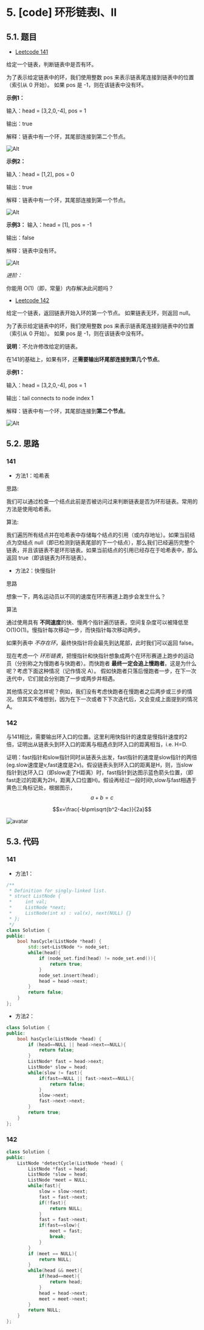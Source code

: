 # 5. [code] 环形链表Ⅰ、Ⅱ

## 5.1. 题目
- [Leetcode 141](https://leetcode-cn.com/problems/linked-list-cycle/)

给定一个链表，判断链表中是否有环。

为了表示给定链表中的环，我们使用整数 pos 来表示链表尾连接到链表中的位置（索引从 0 开始）。 如果 pos 是 -1，则在该链表中没有环。

**示例1：**

输入：head = [3,2,0,-4], pos = 1

输出：true

解释：链表中有一个环，其尾部连接到第二个节点。

![Alt](https://assets.leetcode-cn.com/aliyun-lc-upload/uploads/2018/12/07/circularlinkedlist.png#pic_center=30x30)

**示例2：**

输入：head = [1,2], pos = 0

输出：true

解释：链表中有一个环，其尾部连接到第一个节点。

![Alt](https://assets.leetcode-cn.com/aliyun-lc-upload/uploads/2018/12/07/circularlinkedlist_test2.png#pic_center=30x30)

**示例3：**
输入：head = [1], pos = -1

输出：false

解释：链表中没有环。

![Alt](https://assets.leetcode-cn.com/aliyun-lc-upload/uploads/2018/12/07/circularlinkedlist_test3.png#pic_center=30x30)

*进阶：*

你能用 O(1)（即，常量）内存解决此问题吗？



- [Leetcode 142](https://leetcode-cn.com/problems/linked-list-cycle-ii/)

给定一个链表，返回链表开始入环的第一个节点。 如果链表无环，则返回 null。

为了表示给定链表中的环，我们使用整数 pos 来表示链表尾连接到链表中的位置（索引从 0 开始）。 如果 pos 是 -1，则在该链表中没有环。

**说明**：不允许修改给定的链表。

在141的基础上，如果有环，还**需要输出环尾部连接到第几个节点**。

**示例1：**

输入：head = [3,2,0,-4], pos = 1

输出：tail connects to node index 1

解释：链表中有一个环，其尾部连接到**第二个节点**。

![Alt](https://assets.leetcode-cn.com/aliyun-lc-upload/uploads/2018/12/07/circularlinkedlist.png#pic_center)


## 5.2. 思路
### 141

- 方法1：哈希表

思路:

我们可以通过检查一个结点此前是否被访问过来判断链表是否为环形链表。常用的方法是使用哈希表。

算法:

我们遍历所有结点并在哈希表中存储每个结点的引用（或内存地址）。如果当前结点为空结点 null（即已检测到链表尾部的下一个结点），那么我们已经遍历完整个链表，并且该链表不是环形链表。如果当前结点的引用已经存在于哈希表中，那么返回 true（即该链表为环形链表）。

- 方法2：快慢指针

思路

想象一下，两名运动员以不同的速度在环形赛道上跑步会发生什么？

算法

通过使用具有 **不同速度**的快、慢两个指针遍历链表，空间复杂度可以被降低至 O(1)O(1)。慢指针每次移动一步，而快指针每次移动两步。

如果列表中 *不存在环*，最终快指针将会最先到达尾部，此时我们可以返回 false。

现在考虑一个 *环形链表*，把慢指针和快指针想象成两个在环形赛道上跑步的运动员（分别称之为慢跑者与快跑者）。而快跑者 **最终一定会追上慢跑者**。这是为什么呢？考虑下面这种情况（记作情况 A）。
假如快跑者只落后慢跑者一步，在下一次迭代中，它们就会分别跑了一步或两步并相遇。

其他情况又会怎样呢？例如，我们没有考虑快跑者在慢跑者之后两步或三步的情况。但其实不难想到，因为在下一次或者下下次迭代后，又会变成上面提到的情况 A。

### 142

与141相比，需要输出环入口的位置。这里利用快指针的速度是慢指针速度的2倍，证明出从链表头到环入口的距离与相遇点到环入口的距离相当，i.e. H=D.

证明：fast指针和slow指针同时从链表头出发，fast指针的速度是slow指针的两倍(eg.slow速度是v,fast速度是2v)。假设链表头到环入口的距离是H，则，当slow指针到达环入口（即slow走了H距离）时，fast指针到达图示蓝色箭头位置，（即fast走过的距离为2H，距离入口位置H)。假设再经过一段时间t,slow与fast相遇于黄色三角标记处，根据图示，
$$a+b=c$$

<script type="text/javascript" src="http://cdn.mathjax.org/mathjax/latest/MathJax.js?config=default"></script>
$$x=\frac{-b\pm\sqrt{b^2-4ac}}{2a}$$



![avatar](..\images\2_2.bmp#pic_center=10x10)




## 5.3. 代码

### 141

- 方法1：

```c++
/**
 * Definition for singly-linked list.
 * struct ListNode {
 *     int val;
 *     ListNode *next;
 *     ListNode(int x) : val(x), next(NULL) {}
 * };
 */
class Solution {
public:
    bool hasCycle(ListNode *head) {
        std::set<ListNode *> node_set;
        while(head){
            if (node_set.find(head) != node_set.end()){
                return true;
            }
            node_set.insert(head);
            head = head->next;
        }
        return false;
    }
};
```

- 方法2：

```c++
class Solution {
public:
    bool hasCycle(ListNode *head) {
        if (head==NULL || head->next==NULL){
            return false;
        }
        ListNode* fast = head->next;
        ListNode* slow = head;
        while(slow != fast){
            if(fast==NULL || fast->next==NULL){
                return false;
            }
            slow->next;
            fast->next->next;
        }
        return true;
    }
};
```

### 142

```c++
class Solution {
public:
    ListNode *detectCycle(ListNode *head) {
        ListNode *fast = head;
        ListNode *slow = head;
        ListNode *meet = NULL;
        while(fast){
            slow = slow->next;
            fast = fast->next;
            if(!fast){
                return NULL;
            }
            fast = fast->next;
            if(fast==slow){
                meet = fast;
                break;
            }
        }
        if (meet == NULL){
            return NULL;
        }
        while(head && meet){
            if(head==meet){
                return head;
            }
            head = head->next;
            meet = meet->next;
        }
        return NULL;
    }
};
```